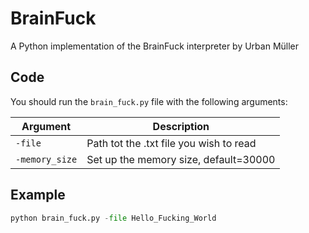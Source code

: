 # BrainFuck
 A Python implementation of the BrainFuck interpreter by Urban Müller
 
 
## Code

You should run the `brain_fuck.py` file with the following arguments:

|Argument             | Description                                                                                   |
|---------------------|-----------------------------------------------------------------------------------------------|
|`-file`              | Path tot the .txt file you wish to read                                                       |
|`-memory_size`       | Set up the memory size, default=30000                                                         |

## Example

```python console
python brain_fuck.py -file Hello_Fucking_World
```

